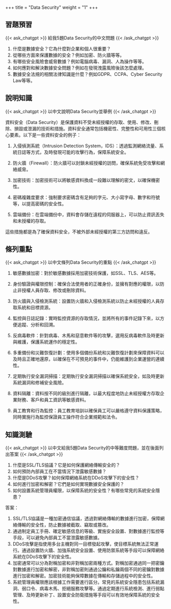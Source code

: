 +++
title = "Data Security"
weight = "1"
+++
## 習題預習
{{< ask_chatgpt >}}
給我5題Data Security的中文問題
{{< /ask_chatgpt >}}

1. 什麼是數據安全？它為什麼對企業和個人很重要？
2. 從哪些方面來保護數據的安全？例如加密、防火牆等等。
3. 有哪些安全風險會威脅數據？例如電腦病毒、漏洞、人為操作等等。
4. 如何應對和解決數據安全問題？例如在發現洩露風險後該怎麼處理。
5. 數據安全法規的相關法律知識是什麼？例如GDPR、CCPA、Cyber Security Law等等。   

## 說明知識
{{< ask_chatgpt >}}
以中文說明Data Security並舉例
{{< /ask_chatgpt >}}

資料安全（Data Security）是保護資料不受未經授權的存取、使用、修改、刪除、損毀或泄漏的技術和措施。資料安全通常包括機密性、完整性和可用性三個核心要素。以下是一些資料安全的例子：

1. 入侵偵測系統（Intrusion Detection System，IDS）：透過監測網絡流量、系統日誌等方式，及時發現可能的攻擊行為，保障系統安全。

2. 防火牆（Firewall）：防火牆可以封鎖未經授權的訪問，確保系統免受攻擊和網絡威脅。

3. 加密技術：加密技術可以將敏感資料換成一段難以理解的密文，以確保機密性。

4. 密碼複雜度要求：強制要求密碼含有足夠的字元、大小寫字母、數字和符號等，以提高密碼的安全性。

5. 雲端備份：在雲端備份中，資料會存儲在遠程的伺服器上，可以防止資訊丟失和未授權的存取。

這些措施都是為了確保資料安全，不被外部未經授權的第三方訪問和違反。   

## 條列重點
{{< ask_chatgpt >}}
以中文條列Data Security的重點
{{< /ask_chatgpt >}}

1. 敏感數據加密：對於敏感數據採用加密技術保護，如SSL、TLS、AES等。

2. 身份驗證與權限控制：確保合法使用者的正確身份，並擁有對應的權限，以防止非授權人員存取、修改或刪除資料。

3. 防火牆與入侵檢測系統：設置防火牆和入侵檢測系統以防止未經授權的人員存取系統和目標資源。

4. 監控與日誌記錄：實時監控資源的存取情況，並將所有的事件記錄下來，以方便追蹤、分析和回溯。

5. 反病毒軟件：針對病毒、木馬和惡意軟件等的攻擊，選用反病毒軟件及時更新與維護，保護系統運作的穩定性。

6. 多重備份和災難恢復計劃：使用多個備份系統和災難恢復計劃來保障資料可以及時且正確地還原，以確保在不可預見的事件中，仍能維護到企業運營的連續性。

7. 定期執行安全漏洞掃描：定期執行安全漏洞掃描以確保系統安全，如及時更新系統漏洞和修補安全風險。

8. 資料隔離：資料按不同的級別進行隔離，以最大程度地防止未經授權方存取企業財務、客戶和員工資訊等敏感資料。

9. 員工教育和行為監控：員工教育培訓以確保員工可以嚴格遵守資料保護策略，同時實施行為監控保證員工操作符合企業規範和法令。   

## 知識測驗
{{< ask_chatgpt >}}
以中文給我5題Data Security的中等難度問題，並在後面列出答案
{{< /ask_chatgpt >}}

1. 什麼是SSL/TLS協議？它是如何保護網絡傳輸安全的？
2. 如何預防內部員工在不當情況下泄露敏感數據？
3. 什麼是DDoS攻擊？如何保障網絡系統在DDoS攻擊下的安全性？
4. 如何進行加密和解密？它們是如何實現數據安全保護的？
5. 如何設置系統管理員權限，以保障系統的安全性？有哪些常見的系統安全隱患？

答案：
1. SSL/TLS協議是一種加密通信協議，透過對網絡傳輸的數據進行加密，保障網絡傳輸的安全性，防止數據被截取、竊取或篡改。
2. 通過制定員工手冊、確定敏感信息的等級、實施安全設置、對數據進行監控等手段，可以避免內部員工不當泄露敏感數據。
3. DDoS攻擊是指使用多台主機對同一目標發起攻擊，使目標系統無法正常運行。通過設置防火牆、加強系統安全設置、使用防禦系統等手段可以保障網絡系統在DDoS攻擊下的安全性。
4. 加密通常可以分為對稱加密和非對稱加密兩種方式。對稱加密通過同一把密鑰對數據進行加密和解密，非對稱加密則通過公鑰和私鑰兩個不同的密鑰對數據進行加密和解密。加密技術能夠保障數據在傳輸和存儲過程中的安全性。
5. 系統管理員權限應該根據工作需要進行區分。常見的系統安全隱患包括系統漏洞、弱口令、病毒木馬、拒絕服務攻擊等。通過定期進行系統檢測、進行弱點管理、及時更新补丁、設置安全防衛措施等手段可以有效地保障系統的安全性。   

